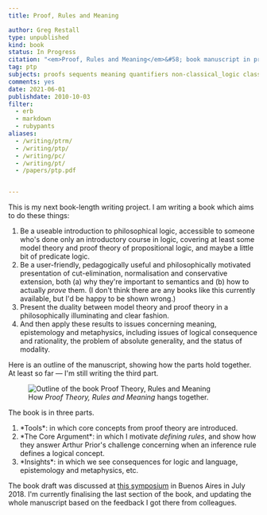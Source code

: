 ```yaml
---
title: Proof, Rules and Meaning

author: Greg Restall
type: unpublished
kind: book
status: In Progress
citation: "<em>Proof, Rules and Meaning</em>&#58; book manuscript in progress."
tag: ptp
subjects: proofs sequents meaning quantifiers non-classical_logic classical_logic
comments: yes
date: 2021-06-01
publishdate: 2010-10-03
filter:
  - erb
  - markdown
  - rubypants
aliases:
  - /writing/ptrm/
  - /writing/ptp/
  - /writing/pc/
  - /writing/pt/
  - /papers/ptp.pdf


---
```

This is my next book-length writing project.  I am writing a book which aims to do these things:</p>
<ol>
<li> Be a useable introduction to philosophical logic, accessible to someone who's done only an introductory course in logic, covering at least some model theory and proof theory of propositional logic, and maybe a little bit of predicate logic.
<li> Be a user-friendly, pedagogically useful and philosophically motivated presentation of cut-elimination, normalisation and conservative extension, both (a) why they're important to semantics and (b) how to actually <em>prove</em> them.  (I don't think there are any books like this currently available, but I'd be happy to be shown wrong.)
<li> Present the duality between model theory and proof theory in a philosophically illuminating and clear fashion.
<li> And then apply these results to issues concerning meaning, epistemology and metaphysics, including issues of logical consequence and rationality, the problem of absolute generality, and the status of modality.
</ol>

<p>Here is an outline of the manuscript, showing how the parts hold together. At least so far &mdash; I'm still writing the third part.</p>

<figure>
	<img src="/images/ptrm-map.png" alt="Outline of the book Proof Theory, Rules and Meaning">
	<figcaption>How <em>Proof Theory, Rules and Meaning</em> hangs together.</figcaption>
</figure>
The book is in three parts.
<ol>
	<li> *Tools*: in which core concepts from proof theory are introduced.
	<li> *The Core Argument*: in which I motivate <em>defining rules</em>, and show how they answer Arthur Prior's challenge concerning when an inference rule defines a logical concept.
	<li> *Insights*: in which we see consequences for logic and language, epistemology and metaphysics, etc.
</ol>


The book draft was discussed at [this symposium](http://ba-logic.com/workshops/symposium-restall/) in Buenos Aires in July 2018. I'm currently finalising the last section of the book, and updating the whole manuscript based on the feedback I got there from colleagues.
